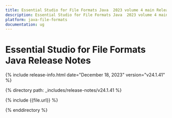 ```yaml
---
title: Essential Studio for File Formats Java  2023 volume 4 main Release Release Notes  
description: Essential Studio for File Formats Java  2023 volume 4 main Release Release Notes  
platform: java-file-formats
documentation: ug
---
```


# Essential Studio for File Formats Java Release Notes  

{% include release-info.html date="December 18, 2023"   version="v24.1.41" %} 

{% directory path: _includes/release-notes/v24.1.41 %}

{% include {{file.url}} %}

{% enddirectory %}

